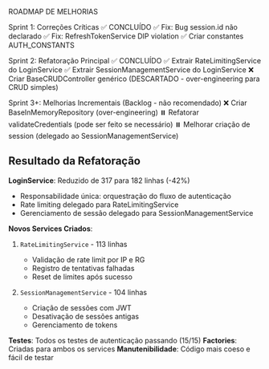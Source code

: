 ROADMAP DE MELHORIAS

Sprint 1: Correções Críticas ✅ CONCLUÍDO
✅ Fix: Bug session.id não declarado
✅ Fix: RefreshTokenService DIP violation
✅ Criar constantes AUTH_CONSTANTS

Sprint 2: Refatoração Principal ✅ CONCLUÍDO
✅ Extrair RateLimitingService do LoginService
✅ Extrair SessionManagementService do LoginService
❌ Criar BaseCRUDController genérico (DESCARTADO - over-engineering para CRUD simples)

Sprint 3+: Melhorias Incrementais (Backlog - não recomendado)
❌ Criar BaseInMemoryRepository (over-engineering)
⏸️ Refatorar validateCredentials (pode ser feito se necessário)
⏸️ Melhorar criação de session (delegado ao SessionManagementService)

## Resultado da Refatoração

**LoginService**: Reduzido de 317 para 182 linhas (-42%)

- Responsabilidade única: orquestração do fluxo de autenticação
- Rate limiting delegado para RateLimitingService
- Gerenciamento de sessão delegado para SessionManagementService

**Novos Services Criados**:

1. `RateLimitingService` - 113 linhas
   - Validação de rate limit por IP e RG
   - Registro de tentativas falhadas
   - Reset de limites após sucesso

2. `SessionManagementService` - 104 linhas
   - Criação de sessões com JWT
   - Desativação de sessões antigas
   - Gerenciamento de tokens

**Testes**: Todos os testes de autenticação passando (15/15)
**Factories**: Criadas para ambos os services
**Manutenibilidade**: Código mais coeso e fácil de testar
